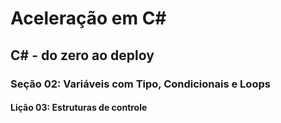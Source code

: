 # Aceleração em C#
## C# - do zero ao deploy
### Seção 02: Variáveis com Tipo, Condicionais e Loops
#### Lição 03: Estruturas de controle
